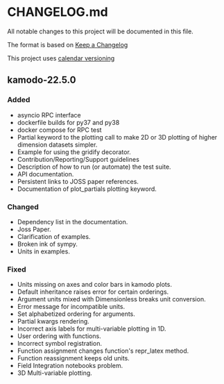 # CHANGELOG.md

All notable changes to this project will be documented in this file.

The format is based on [Keep a Changelog](https://keepachangelog.com/en/1.0.0/)

This project uses [calendar versioning](https://calver.org/)

## kamodo-22.5.0

### Added
- asyncio RPC interface
- dockerfile builds for py37 and py38
- docker compose for RPC test
- Partial keyword to the plotting call to make 2D or 3D plotting of higher dimension datasets simpler. 
- Example for using the gridify decorator.
- Contribution/Reporting/Support guidelines
- Description of how to run (or automate) the test suite.
- API documentation.
- Persistent links to JOSS paper references.
- Documentation of plot_partials plotting keyword.


### Changed
- Dependency list in the documentation.
- Joss Paper.
- Clarification of examples.
- Broken ink of sympy.
- Units in examples.

### Fixed
- Units missing on axes and color bars in kamodo plots.
- Default inheritance raises error for certain orderings.
- Argument units mixed with Dimensionless breaks unit conversion. 
- Error message for incompatible units.
- Set alphabetized ordering for arguments.
- Partial kwargs rendering.
- Incorrect axis labels for multi-variable plotting in 1D.
- User ordering with functions.
- Incorrect symbol registration.
- Function assignment changes function's repr_latex method.
- Function reassignment keeps old units.
- Field Integration notebooks problem.
- 3D Multi-variable plotting.
